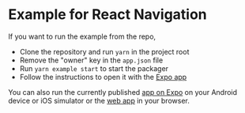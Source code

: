 # Example for React Navigation

If you want to run the example from the repo,

- Clone the repository and run `yarn` in the project root
- Remove the "owner" key in the `app.json` file
- Run `yarn example start` to start the packager
- Follow the instructions to open it with the [Expo app](https://expo.io/)

You can also run the currently published [app on Expo](https://expo.io/@react-navigation/react-navigation-example) on your Android device or iOS simulator or the [web app](https://react-navigation-example.netlify.com/) in your browser.
